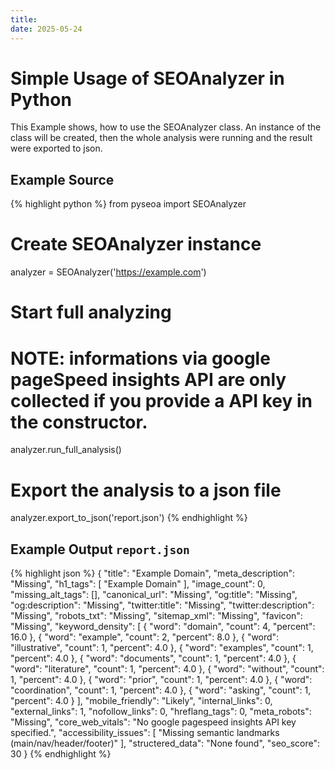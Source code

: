 ```yaml
---
title: 
date: 2025-05-24
---
```


# Simple Usage of SEOAnalyzer in Python
This Example shows, how to use the SEOAnalyzer class. An instance of the class will be created, then the whole analysis were running and the result were exported to json.

## Example Source

{% highlight python %}
from pyseoa import SEOAnalyzer

# Create SEOAnalyzer instance
analyzer = SEOAnalyzer('https://example.com')

# Start full analyzing
# NOTE: informations via google pageSpeed insights API are only collected if you provide a API key in the constructor.
analyzer.run_full_analysis()

# Export the analysis to a json file
analyzer.export_to_json('report.json')
{% endhighlight %}


## Example Output `report.json`

{% highlight json %}
{
  "title": "Example Domain",
  "meta_description": "Missing",
  "h1_tags": [
    "Example Domain"
  ],
  "image_count": 0,
  "missing_alt_tags": [],
  "canonical_url": "Missing",
  "og:title": "Missing",
  "og:description": "Missing",
  "twitter:title": "Missing",
  "twitter:description": "Missing",
  "robots_txt": "Missing",
  "sitemap_xml": "Missing",
  "favicon": "Missing",
  "keyword_density": [
    {
      "word": "domain",
      "count": 4,
      "percent": 16.0
    },
    {
      "word": "example",
      "count": 2,
      "percent": 8.0
    },
    {
      "word": "illustrative",
      "count": 1,
      "percent": 4.0
    },
    {
      "word": "examples",
      "count": 1,
      "percent": 4.0
    },
    {
      "word": "documents",
      "count": 1,
      "percent": 4.0
    },
    {
      "word": "literature",
      "count": 1,
      "percent": 4.0
    },
    {
      "word": "without",
      "count": 1,
      "percent": 4.0
    },
    {
      "word": "prior",
      "count": 1,
      "percent": 4.0
    },
    {
      "word": "coordination",
      "count": 1,
      "percent": 4.0
    },
    {
      "word": "asking",
      "count": 1,
      "percent": 4.0
    }
  ],
  "mobile_friendly": "Likely",
  "internal_links": 0,
  "external_links": 1,
  "nofollow_links": 0,
  "hreflang_tags": 0,
  "meta_robots": "Missing",
  "core_web_vitals": "No google pagespeed insights API key specified.",
  "accessibility_issues": [
    "Missing semantic landmarks (main/nav/header/footer)"
  ],
  "structered_data": "None found",
  "seo_score": 30
}
{% endhighlight %}